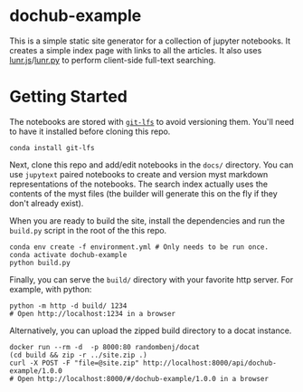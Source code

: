 # dochub-example

This is a simple static site generator for a collection of jupyter notebooks.
It creates a simple index page with links to all the articles.
It also uses [lunr.js](https://lunrjs.com/)/[lunr.py](https://lunr.readthedocs.io/en/latest/index.html) to perform client-side full-text searching.

# Getting Started

The notebooks are stored with [`git-lfs`](https://git-lfs.github.com/) to avoid versioning them. 
You'll need to have it installed before cloning this repo.
```
conda install git-lfs
```
Next, clone this repo and add/edit notebooks in the `docs/` directory.
You can use `jupytext` paired notebooks to create and version myst markdown representations of the notebooks.
The search index actually uses the contents of the myst files (the builder will generate this on the fly if they don't already exist).

When you are ready to build the site, install the dependencies and run the `build.py` script in the root of the this repo.
```
conda env create -f environment.yml # Only needs to be run once.
conda activate dochub-example
python build.py
```

Finally, you can serve the `build/` directory with your favorite http server.
For example, with python:
```
python -m http -d build/ 1234
# Open http://localhost:1234 in a browser
```
Alternatively, you can upload the zipped build directory to a docat instance.
```
docker run --rm -d  -p 8000:80 randombenj/docat
(cd build && zip -r ../site.zip .)
curl -X POST -F "file=@site.zip" http://localhost:8000/api/dochub-example/1.0.0
# Open http://localhost:8000/#/dochub-example/1.0.0 in a browser
```